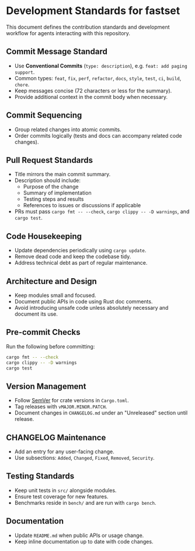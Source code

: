 # Development Standards for fastset

This document defines the contribution standards and development workflow for agents interacting with this repository.

## Commit Message Standard
- Use **Conventional Commits** (`type: description`), e.g. `feat: add paging support`.
- Common types: `feat`, `fix`, `perf`, `refactor`, `docs`, `style`, `test`, `ci`, `build`, `chore`.
- Keep messages concise (72 characters or less for the summary).
- Provide additional context in the commit body when necessary.

## Commit Sequencing
- Group related changes into atomic commits.
- Order commits logically (tests and docs can accompany related code changes).

## Pull Request Standards
- Title mirrors the main commit summary.
- Description should include:
  - Purpose of the change
  - Summary of implementation
  - Testing steps and results
  - References to issues or discussions if applicable
- PRs must pass `cargo fmt -- --check`, `cargo clippy -- -D warnings`, and `cargo test`.

## Code Housekeeping
- Update dependencies periodically using `cargo update`.
- Remove dead code and keep the codebase tidy.
- Address technical debt as part of regular maintenance.

## Architecture and Design
- Keep modules small and focused.
- Document public APIs in code using Rust doc comments.
- Avoid introducing unsafe code unless absolutely necessary and document its use.

## Pre-commit Checks
Run the following before committing:
```bash
cargo fmt -- --check
cargo clippy -- -D warnings
cargo test
```

## Version Management
- Follow [SemVer](https://semver.org/) for crate versions in `Cargo.toml`.
- Tag releases with `vMAJOR.MINOR.PATCH`.
- Document changes in `CHANGELOG.md` under an "Unreleased" section until release.

## CHANGELOG Maintenance
- Add an entry for any user-facing change.
- Use subsections: `Added`, `Changed`, `Fixed`, `Removed`, `Security`.

## Testing Standards
- Keep unit tests in `src/` alongside modules.
- Ensure test coverage for new features.
- Benchmarks reside in `bench/` and are run with `cargo bench`.

## Documentation
- Update `README.md` when public APIs or usage change.
- Keep inline documentation up to date with code changes.

